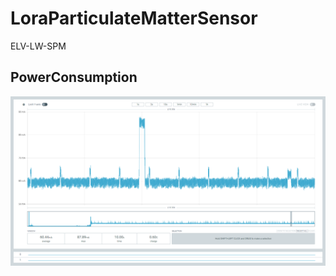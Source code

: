 # LoraParticulateMatterSensor
ELV-LW-SPM

## PowerConsumption
![powersconsumption](docs/powerconsumption.png)
